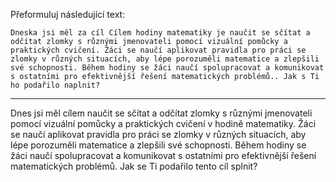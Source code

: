 Přeformuluj následující text:

```
Dneska jsi měl za cíl Cílem hodiny matematiky je naučit se sčítat a odčítat zlomky s různými jmenovateli pomocí vizuální pomůcky a praktických cvičení. Žáci se naučí aplikovat pravidla pro práci se zlomky v různých situacích, aby lépe porozuměli matematice a zlepšili své schopnosti. Během hodiny se žáci naučí spolupracovat a komunikovat s ostatními pro efektivnější řešení matematických problémů.. Jak s Ti ho podařilo naplnit?
```

---

<!-- chatcmpl-7Dvfuz1Dvoz5r0ZykGMtC2g9BRkBg -->

Dnes jsi měl cílem naučit se sčítat a odčítat zlomky s různými jmenovateli pomocí vizuální pomůcky a praktických cvičení v hodině matematiky. Žáci se naučí aplikovat pravidla pro práci se zlomky v různých situacích, aby lépe porozuměli matematice a zlepšili své schopnosti. Během hodiny se žáci naučí spolupracovat a komunikovat s ostatními pro efektivnější řešení matematických problémů. Jak se Ti podařilo tento cíl splnit?